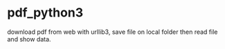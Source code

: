 # pdf_python3
download pdf from web with urllib3, save file on local folder then read file and show data. 
